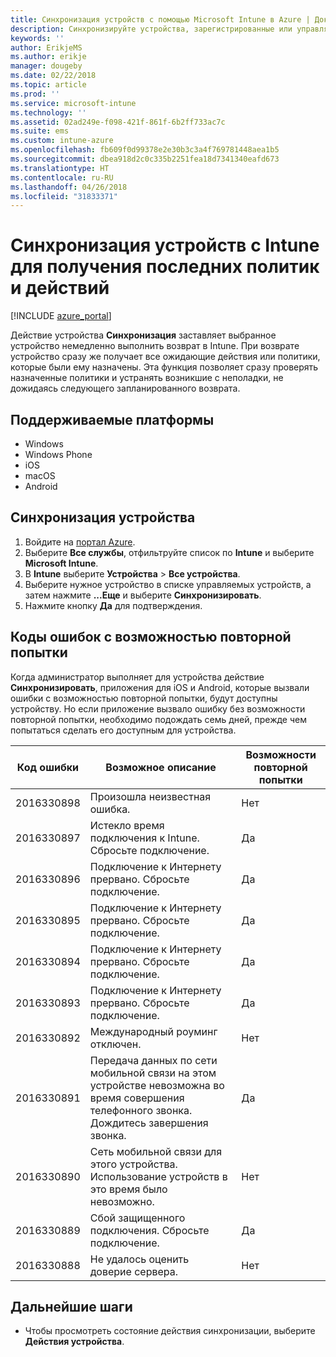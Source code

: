 ```yaml
---
title: Синхронизация устройств с помощью Microsoft Intune в Azure | Документация Майкрософт
description: Синхронизируйте устройства, зарегистрированные или управляемые с помощью Microsoft Intune, для получения последних политик и действий. В статье описано, как выполнить синхронизацию с помощью портала Azure, а также перечислены коды ошибок с возможностью повторных попыток.
keywords: ''
author: ErikjeMS
ms.author: erikje
manager: dougeby
ms.date: 02/22/2018
ms.topic: article
ms.prod: ''
ms.service: microsoft-intune
ms.technology: ''
ms.assetid: 02ad249e-f098-421f-861f-6b2ff733ac7c
ms.suite: ems
ms.custom: intune-azure
ms.openlocfilehash: fb609f0d99378e2e30b3c3a4f769781448aea1b5
ms.sourcegitcommit: dbea918d2c0c335b2251fea18d7341340eafd673
ms.translationtype: HT
ms.contentlocale: ru-RU
ms.lasthandoff: 04/26/2018
ms.locfileid: "31833371"
---
```

# <a name="sync-devices-to-get-the-latest-policies-and-actions-with-intune"></a>Синхронизация устройств с Intune для получения последних политик и действий


[!INCLUDE [azure_portal](./includes/azure_portal.md)]

Действие устройства **Синхронизация** заставляет выбранное устройство немедленно выполнить возврат в Intune. При возврате устройство сразу же получает все ожидающие действия или политики, которые были ему назначены. Эта функция позволяет сразу проверять назначенные политики и устранять возникшие с неполадки, не дожидаясь следующего запланированного возврата.

## <a name="supported-platforms"></a>Поддерживаемые платформы

- Windows
- Windows Phone
- iOS
- macOS
- Android

## <a name="sync-a-device"></a>Синхронизация устройства

1. Войдите на [портал Azure](https://portal.azure.com).
2. Выберите **Все службы**, отфильтруйте список по **Intune** и выберите **Microsoft Intune**. 
3. В **Intune** выберите **Устройства** > **Все устройства**.
4. Выберите нужное устройство в списке управляемых устройств, а затем нажмите **...Еще** и выберите **Синхронизировать**.
5. Нажмите кнопку **Да** для подтверждения.


## <a name="retryable-error-codes"></a>Коды ошибок с возможностью повторной попытки

Когда администратор выполняет для устройства действие **Синхронизировать**, приложения для iOS и Android, которые вызвали ошибки с возможностью повторной попытки, будут доступны устройству. Но если приложение вызвало ошибку без возможности повторной попытки, необходимо подождать семь дней, прежде чем попытаться сделать его доступным для устройства.


| Код ошибки  | Возможное описание | Возможности повторной попытки |
|---|---|---|
| 2016330898 | Произошла неизвестная ошибка. | Нет |
| 2016330897 | Истекло время подключения к Intune. Сбросьте подключение. | Да |
| 2016330896 | Подключение к Интернету прервано. Сбросьте подключение. | Да |
| 2016330895 | Подключение к Интернету прервано. Сбросьте подключение. | Да |
| 2016330894 | Подключение к Интернету прервано. Сбросьте подключение. | Да |
| 2016330893 | Подключение к Интернету прервано. Сбросьте подключение. | Да|
| 2016330892 | Международный роуминг отключен. | Нет|
| 2016330891 | Передача данных по сети мобильной связи на этом устройстве невозможна во время совершения телефонного звонка. Дождитесь завершения звонка. | Да|
| 2016330890 | Сеть мобильной связи для этого устройства. Использование устройств в это время было невозможно. | Нет|
| 2016330889 | Сбой защищенного подключения. Сбросьте подключение. | Да|
| 2016330888 | Не удалось оценить доверие сервера. | Нет|

## <a name="next-steps"></a>Дальнейшие шаги

- Чтобы просмотреть состояние действия синхронизации, выберите **Действия устройства**. 
